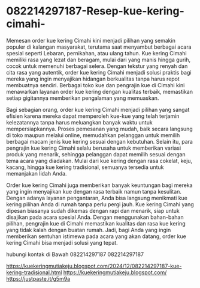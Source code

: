 # 082214297187-Resep-kue-kering-cimahi-
Memesan order kue kering Cimahi kini menjadi pilihan yang semakin populer di kalangan masyarakat, terutama saat menyambut berbagai acara spesial seperti Lebaran, pernikahan, atau ulang tahun. Kue kering Cimahi memiliki rasa yang lezat dan beragam, mulai dari yang manis hingga gurih, cocok untuk memenuhi berbagai selera. Dengan tekstur yang renyah dan cita rasa yang autentik, order kue kering Cimahi menjadi solusi praktis bagi mereka yang ingin menyajikan hidangan berkualitas tanpa harus repot membuatnya sendiri. Berbagai toko kue dan pengrajin kue di Cimahi kini menawarkan layanan order kue kering dengan kualitas terbaik, memastikan setiap gigitannya memberikan pengalaman yang memuaskan.

Bagi sebagian orang, order kue kering Cimahi menjadi pilihan yang sangat efisien karena mereka dapat memperoleh kue-kue yang telah terjamin kelezatannya tanpa harus meluangkan banyak waktu untuk mempersiapkannya. Proses pemesanan yang mudah, baik secara langsung di toko maupun melalui online, memudahkan pelanggan untuk memilih berbagai macam jenis kue kering sesuai dengan kebutuhan. Selain itu, para pengrajin kue kering Cimahi selalu berusaha untuk memberikan variasi produk yang menarik, sehingga pelanggan dapat memilih sesuai dengan tema acara yang diadakan. Mulai dari kue kering dengan rasa cokelat, keju, kacang, hingga kue kering tradisional, semuanya tersedia untuk memanjakan lidah Anda.

Order kue kering Cimahi juga memberikan banyak keuntungan bagi mereka yang ingin menyajikan kue dengan rasa terbaik namun tanpa kesulitan. Dengan adanya layanan pengantaran, Anda bisa langsung menikmati kue kering pilihan Anda di rumah tanpa perlu pergi jauh. Kue kering Cimahi yang dipesan biasanya sudah dikemas dengan rapi dan menarik, siap untuk disajikan pada acara spesial Anda. Dengan menggunakan bahan-bahan pilihan, pengrajin kue di Cimahi memastikan kualitas dan rasa kue kering yang tidak kalah dengan buatan rumah. Jadi, bagi Anda yang ingin memberikan sentuhan istimewa pada acara yang akan datang, order kue kering Cimahi bisa menjadi solusi yang tepat.

hubungi kontak di Bawah
082214297187
082214297187

https://kuekeringmutiakeju.blogspot.com/2024/12/082214297187-kue-kering-tradisional.html
https://kuekeringmutiakeju.blogspot.com/
https://justpaste.it/g5m9a
